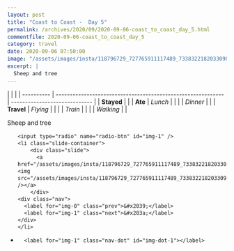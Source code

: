 ```yaml
---
layout: post
title: "Coast to Coast -  Day 5"
permalink: /archives/2020/09/2020-09-06-coast_to_coast_day_5.html
commentfile: 2020-09-06-coast_to_coast_day_5
category: travel
date: 2020-09-06 07:50:00
image: "/assets/images/insta/118796729_727765911117489_7338322182033090520_n_17866176572024035.jpg"
excerpt: |
  Sheep and tree
---
```


|            |                                                              |
| ---------- | ------------------------------------------------------------ | ----------------------------- |
| **Stayed** |  |
| **Ate**    | _Lunch_                                                      |          |
|            | _Dinner_                                                     |          |
| **Travel** | _Flying_                                                     |          |
|            | _Train_                                                      |          |
|            | _Walking_                                                    |          |


Sheep and tree


<ul class="slides">

    <input type="radio" name="radio-btn" id="img-1" />
    <li class="slide-container">
        <div class="slide">
          <a href="/assets/images/insta/118796729_727765911117489_7338322182033090520_n_17866176572024035.jpg"><img src="/assets/images/insta/118796729_727765911117489_7338322182033090520_n_17866176572024035.jpg" /></a>
        </div>
    <div class="nav">
      <label for="img-0" class="prev">&#x2039;</label>
      <label for="img-1" class="next">&#x203a;</label>
    </div>
    </li>
			
<li class="nav-dots">

      <label for="img-1" class="nav-dot" id="img-dot-1"></label>

</li>
</ul>        
             

		